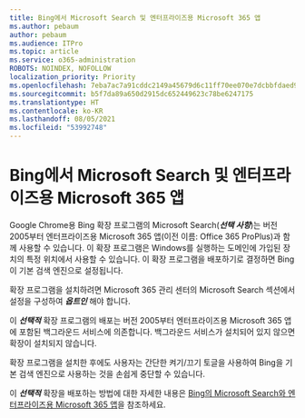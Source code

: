 ```yaml
---
title: Bing에서 Microsoft Search 및 엔터프라이즈용 Microsoft 365 앱
ms.author: pebaum
author: pebaum
ms.audience: ITPro
ms.topic: article
ms.service: o365-administration
ROBOTS: NOINDEX, NOFOLLOW
localization_priority: Priority
ms.openlocfilehash: 7eba7ac7a91cddc2149a45679d6c11ff70ee070e7dcbbfdaed933a5ec41a4877
ms.sourcegitcommit: b5f7da89a650d2915dc652449623c78be6247175
ms.translationtype: HT
ms.contentlocale: ko-KR
ms.lasthandoff: 08/05/2021
ms.locfileid: "53992748"
---
```

# <a name="microsoft-search-in-bing-and-microsoft-365-apps-for-enterprise"></a>Bing에서 Microsoft Search 및 엔터프라이즈용 Microsoft 365 앱

Google Chrome용 Bing 확장 프로그램의 Microsoft Search(***선택 사항***)는 버전 2005부터 엔터프라이즈용 Microsoft 365 앱(이전 이름: Office 365 ProPlus)과 함께 사용할 수 있습니다. 이 확장 프로그램은 Windows를 실행하는 도메인에 가입된 장치의 특정 위치에서 사용할 수 있습니다. 이 확장 프로그램을 배포하기로 결정하면 Bing이 기본 검색 엔진으로 설정됩니다.

확장 프로그램을 설치하려면 Microsoft 365 관리 센터의 Microsoft Search 섹션에서 설정을 구성하여 ***옵트인*** 해야 합니다.

이 ***선택적*** 확장 프로그램의 배포는 버전 2005부터 엔터프라이즈용 Microsoft 365 앱에 포함된 백그라운드 서비스에 의존합니다. 백그라운드 서비스가 설치되어 있지 않으면 확장이 설치되지 않습니다.

확장 프로그램을 설치한 후에도 사용자는 간단한 켜기/끄기 토글을 사용하여 Bing을 기본 검색 엔진으로 사용하는 것을 손쉽게 중단할 수 있습니다.

이 ***선택적*** 확장을 배포하는 방법에 대한 자세한 내용은 [Bing의 Microsoft Search와 엔터프라이즈용 Microsoft 365 앱](https://docs.microsoft.com/deployoffice/microsoft-search-bing)을 참조하세요.